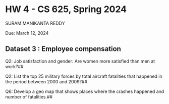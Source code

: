 # HW 4 - CS 625, Spring 2024
SURAM MANIKANTA REDDY

Due: March 12, 2024

## Dataset 3 : Employee compensation

Q2: Job satisfaction and gender: Are women more satisfied than men at work?## 

Q2: List the top 25 military forces by total aircraft fatalities that happened in the period between 2000 and 2009?##

Q6: Develop a geo map that shows places where the crashes happened and number of fatalities.##


